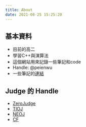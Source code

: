 ```yaml
---
title: About
date: 2021-08-25 15:25:20
---
```


## 基本資料

* 目前的高二
* 學習C++與演算法
* 這個網站用來記錄一些筆記和code
* Handle: @peienwu
* 一些筆記的[連結](https://hackmd.io/@peienwu)

## Judge 的 Handle

* [ZeroJudge](https://zerojudge.tw/UserStatistic?id=128355)
* [TIOJ](https://tioj.ck.tp.edu.tw/users/peienwu)
* [NEOJ](https://neoj.sprout.tw/profile/2631/)
* [CF](https://codeforces.com/profile/peienwu)
